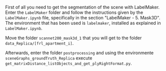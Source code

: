 First of all you need to get the segmentation of the scene with LabelMaker.
Enter the `LabelMaker` folder and follow the instructions given by the `LabelMaker.ipynb` file, specifically in the section "LabelMaker - 5. Mask3D".
The environment that has been used is `labelmaker`, installed as explained in `LabelMaker.ipynb`.

Move the folder `scannet200_mask3d_1` that you will get to the folder `data_Replica/[frl_apartment_i]`.


Afterwards, enter the folder `postprocessing` and using the environmente `sceneGraphs_groundTruth_Replica` execute `get_matrixDistance_listObjects_and_get_plyRightFormat.py`.


